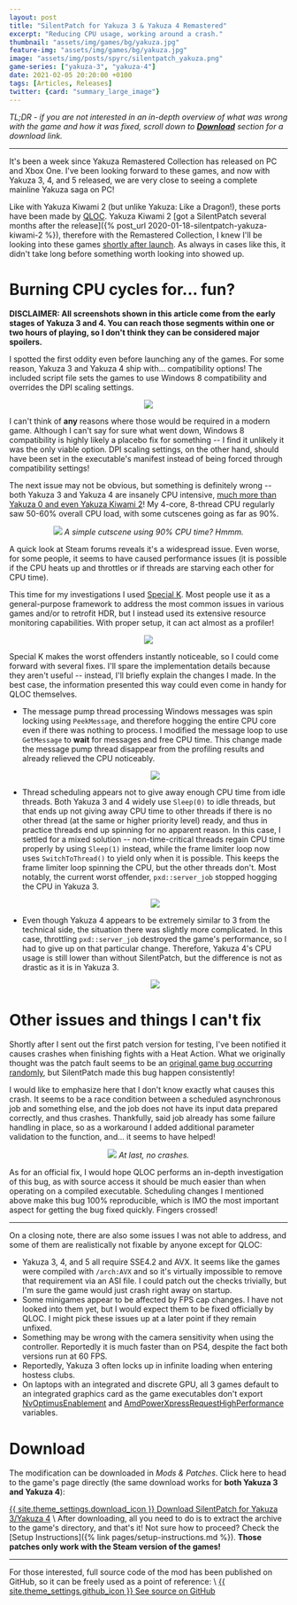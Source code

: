 ```yaml
---
layout: post
title: "SilentPatch for Yakuza 3 & Yakuza 4 Remastered"
excerpt: "Reducing CPU usage, working around a crash."
thumbnail: "assets/img/games/bg/yakuza.jpg"
feature-img: "assets/img/games/bg/yakuza.jpg"
image: "assets/img/posts/spyrc/silentpatch_yakuza.png"
game-series: ["yakuza-3", "yakuza-4"]
date: 2021-02-05 20:20:00 +0100
tags: [Articles, Releases]
twitter: {card: "summary_large_image"}
---
```


*TL;DR - if you are not interested in an in-depth overview of what was wrong with the game and how it was fixed,
scroll down to [**Download**](#download) section for a download link.*

***

It's been a week since Yakuza Remastered Collection has released on PC and Xbox One. I've been looking forward to these games,
and now with Yakuza 3, 4, and 5 released, we are very close to seeing a complete mainline Yakuza saga on PC!

Like with Yakuza Kiwami 2 (but unlike Yakuza: Like a Dragon!), these ports have been made by [QLOC](https://q-loc.com/).
Yakuza Kiwami 2 [got a SilentPatch several months after the release]({% post_url 2020-01-18-silentpatch-yakuza-kiwami-2 %}),
therefore with the Remastered Collection, I knew I'll be looking into these games
[shortly after launch](https://twitter.com/__silent_/status/1354847807941849091).
As always in cases like this, it didn't take long before something worth looking into showed up.

# Burning CPU cycles for... fun?

**DISCLAIMER: All screenshots shown in this article come from the early stages of Yakuza 3 and 4.
You can reach those segments within one or two hours of playing, so I don't think they can be considered major spoilers.**

I spotted the first oddity even before launching any of the games. For some reason, Yakuza 3 and Yakuza 4 ship with... compatibility options!
The included script file sets the games to use Windows 8 compatibility and overrides the DPI scaling settings.

<p align="center">
<img src="{% link assets/img/posts/spyrc/win8-compat.png %}">
</p>

I can't think of **any** reasons where those would be required in a modern game. Although I can't say for sure what went down,
Windows 8 compatibility is highly likely a placebo fix for something -- I find it unlikely it was the only viable option.
DPI scaling settings, on the other hand, should have been set in the executable's manifest instead of being forced through compatibility settings!

The next issue may not be obvious, but something is definitely wrong -- both Yakuza 3 and Yakuza 4 are insanely CPU intensive,
[much more than Yakuza 0 and even Yakuza Kiwami 2](https://twitter.com/__silent_/status/1355595366327066626)!
My 4-core, 8-thread CPU regularly saw 50-60% overall CPU load, with some cutscenes going as far as 90%.

<p align="center">
<img src="{% link assets/img/posts/spyrc/y3-cpu-usage.jfif %}">
<em>A simple cutscene using 90% CPU time? Hmmm.</em>
</p>

A quick look at Steam forums reveals it's a widespread issue. Even worse, for some people, it seems to have caused performance issues
(it is possible if the CPU heats up and throttles or if threads are starving each other for CPU time).

This time for my investigations I used [Special K](https://special-k.info/). Most people use it as a general-purpose framework
to address the most common issues in various games and/or to retrofit HDR, but I instead used its extensive resource monitoring capabilities.
With proper setup, it can act almost as a profiler!

<p align="center">
<img src="{% link assets/img/posts/spyrc/Yakuza3_yVQSYbuTtT.jpg %}">
</p>

Special K makes the worst offenders instantly noticeable, so I could come forward with several fixes. I'll spare the implementation details
because they aren't useful -- instead, I'll briefly explain the changes I made. In the best case, the information presented this way could
even come in handy for QLOC themselves.

* The message pump thread processing Windows messages was spin locking using `PeekMessage`, and therefore hogging the entire CPU core even if there
  was nothing to process. I modified the message loop to use `GetMessage` to **wait** for messages and free CPU time.
  This change made the message pump thread disappear from the profiling results and already relieved the CPU noticeably.
    <p align="center">
    <img src="{% link assets/img/posts/spyrc/Yakuza3.exe.unpacked_Rw9YqDYIaG.jpg %}">
    </p>
* Thread scheduling appears not to give away enough CPU time from idle threads. Both Yakuza 3 and 4 widely use `Sleep(0)` to idle threads,
  but that ends up not giving away CPU time to other threads if there is no other thread (at the same or higher priority level) ready,
  and thus in practice threads end up spinning for no apparent reason. In this case, I settled for a mixed solution -- non-time-critical threads
  regain CPU time properly by using `Sleep(1)` instead, while the frame limiter loop now uses `SwitchToThread()` to yield only when it is possible.
  This keeps the frame limiter loop spinning the CPU, but the other threads don't. Most notably, the current worst offender, `pxd::server_job`
  stopped hogging the CPU in Yakuza 3.
    <p align="center">
    <img src="{% link assets/img/posts/spyrc/Yakuza3.exe.unpacked_gHukXwkcly.jpg %}">
    </p>
* Even though Yakuza 4 appears to be extremely similar to 3 from the technical side, the situation there was slightly more complicated.
  In this case, throttling `pxd::server_job` destroyed the game's performance, so I had to give up on that particular change.
  Therefore, Yakuza 4's CPU usage is still lower than without SilentPatch, but the difference is not as drastic as it is in Yakuza 3.
    <p align="center">
    <img src="{% link assets/img/posts/spyrc/Yakuza4.exe.unpacked_R9ffXIsicf.jpg %}">
    </p>

# Other issues and things I can't fix

Shortly after I sent out the first patch version for testing, I've been notified it causes crashes when finishing fights with a Heat Action.
What we originally thought was the patch fault seems to be an [original game bug occurring randomly](https://twitter.com/__silent_/status/1356311638509543427),
but SilentPatch made this bug happen consistently!

I would like to emphasize here that I don't know exactly what causes this crash. It seems to be a race condition between a scheduled asynchronous
job and something else, and the job does not have its input data prepared correctly, and thus crashes. Thankfully, said job already has some failure handling in place,
so as a workaround I added additional parameter validation to the function, and... it seems to have helped!
<p align="center">
<img src="{% link assets/img/posts/spyrc/Yakuza3.exe.unpacked_iZtebt5zR0.jpg %}">
<em>At last, no crashes.</em>
</p>

As for an official fix, I would hope QLOC performs an in-depth investigation of this bug, as with source access it should be much easier
than when operating on a compiled executable. Scheduling changes I mentioned above make this bug 100% reproducible,
which is IMO the most important aspect for getting the bug fixed quickly. Fingers crossed!

***

On a closing note, there are also some issues I was not able to address, and some of them are realistically not fixable by anyone except for QLOC:
* Yakuza 3, 4, and 5 all require SSE4.2 and AVX. It seems like the games were compiled with `/arch:AVX` and so it's virtually impossible to remove that requirement
  via an ASI file. I could patch out the checks trivially, but I'm sure the game would just crash right away on startup.
* Some minigames appear to be affected by FPS cap changes. I have not looked into them yet, but I would expect them to be fixed officially by QLOC.
  I might pick these issues up at a later point if they remain unfixed.
* Something may be wrong with the camera sensitivity when using the controller. Reportedly it is much faster than on PS4, despite the fact both versions run at 60 FPS.
* Reportedly, Yakuza 3 often locks up in infinite loading when entering hostess clubs.
* On laptops with an integrated and discrete GPU, all 3 games default to an integrated graphics card as the game executables don't
export [NvOptimusEnablement](https://docs.nvidia.com/gameworks/content/technologies/desktop/optimus.htm) and
[AmdPowerXpressRequestHighPerformance](https://gpuopen.com/learn/amdpowerxpressrequesthighperformance/) variables.

# Download

The modification can be downloaded in *Mods & Patches*. Click here to head to the game's page directly (the same download works for **both Yakuza 3 and Yakuza 4**):

<a href="{% link _games/yakuza/yakuza-3.md %}#silentpatch" class="button" role="button" target="_blank">{{ site.theme_settings.download_icon }} Download SilentPatch for Yakuza 3/Yakuza 4</a> \\
After downloading, all you need to do is to extract the archive to the game's directory, and that's it! Not sure how to proceed? Check the [Setup Instructions]({% link pages/setup-instructions.md %}).
**Those patches only work with the Steam version of the games!**

***

For those interested,
full source code of the mod has been published on GitHub, so it can be freely used as a point of reference: \\
<a href="https://github.com/CookiePLMonster/SilentPatchYRC" class="button github" role="button" target="_blank">{{ site.theme_settings.github_icon }} See source on GitHub</a>
